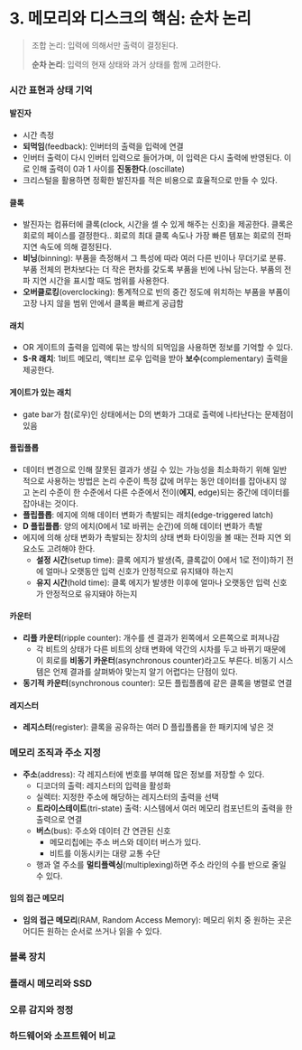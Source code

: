 # 3. 메모리와 디스크의 핵심: 순차 논리

> 조합 논리: 입력에 의해서만 출력이 결정된다.
>
> **순차 논리**: 입력의 현재 상태와 과거 상태를 함께 고려한다.



### 시간 표현과 상태 기억

#### 발진자

- 시간 측정
- **되먹임**(feedback): 인버터의 출력을 입력에 연결
- 인버터 출력이 다시 인버터 입력으로 들어가며, 이 입력은 다시 출력에 반영된다. 이로 인해 출력이 0과 1 사이를 **진동한다**.(oscillate)
- 크리스털을 활용하면 정확한 발진자를 적은 비용으로 효율적으로 만들 수 있다.

#### 클록

- 발진자는 컴퓨터에 클록(clock, 시간을 셀 수 있게 해주는 신호)을 제공한다. 클록은 회로의 페이스를 결정한다.. 회로의 최대 클록 속도나 가장 빠른 템포는 회로의 전파 지연 속도에 의해 결정된다.
- **비닝**(binning): 부품을 측정해서 그 특성에 따라 여러 다른 빈이나 무더기로 분류. 부품 전체의 편차보다는 더 작은 편차를 갖도록 부품을 빈에 나눠 담는다. 부품의 전파 지연 시간을 표시할 때도 범위를 사용한다.
- **오버클로킹**(overclocking): 통계적으로 빈의 중간 정도에 위치하는 부품을 부품이 고장 나지 않을 범위 안에서 클록을 빠르게 공급함

#### 래치

- OR 게이트의 출력을 입력에 묶는 방식의 되먹임을 사용하면 정보를 기억할 수 있다.
- **S-R 래치**: 1비트 메모리, 액티브 로우 입력을 받아 **보수**(complementary) 출력을 제공한다.

#### 게이트가 있는 래치

- gate bar가 참(로우)인 상태에서는 D의 변화가 그대로 출력에 나타난다는 문제점이 있음

#### 플립플롭

- 데이터 변경으로 인해 잘못된 결과가 생길 수 있는 가능성을 최소화하기 위해 일반적으로 사용하는 방법은 논리 수준이 특정 값에 머무는 동안 데이터를 잡아내지 않고 논리 수준이 한 수준에서 다른 수준에서 전이(**에지**, edge)되는 중간에 데이터를 잡아내는 것이다.
- **플립플롭**: 에지에 의해 데이터 변화가 촉발되는 래치(edge-triggered latch)
- **D 플립플롭**: 양의 에치(0에서 1로 바뀌는 순간)에 의해 데이터 변화가 촉발
- 에지에 의해 상태 변화가 촉발되는 장치의 상태 변화 타이밍을 볼 때는 전파 지연 외 요소도 고려해야 한다.
  - **설정 시간**(setup time): 클록 에지가 발생(즉, 클록값이 0에서 1로 전이)하기 전에 얼마나 오랫동안 입력 신호가 안정적으로 유지돼야 하는지
  - **유지 시간**(hold time): 클록 에지가 발생한 이후에 얼마나 오랫동안 입력 신호가 안정적으로 유지돼야 하는지

#### 카운터

- **리플 카운터**(ripple counter): 개수를 센 결과가 왼쪽에서 오른쪽으로 퍼져나감
  - 각 비트의 상태가 다른 비트의 상태 변화에 약간의 시차를 두고 바뀌기 때문에 이 회로를 **비동기 카운터**(asynchronous counter)라고도 부른다. 비동기 시스템은 언제 결과를 살펴봐야 맞는지 알기 어렵다는 단점이 있다.
- **동기적 카운터**(synchronous counter): 모든 플립플롭에 같은 클록을 병렬로 연결

#### 레지스터

- **레지스터**(register): 클록을 공유하는 여러 D 플립플롭을 한 패키지에 넣은 것



### 메모리 조직과 주소 지정

- **주소**(address): 각 레지스터에 번호를 부여해 많은 정보를 저장할 수 있다.
  - 디코더의 출력: 레지스터의 입력을 활성화
  - 실렉터: 지정한 주소에 해당하는 레지스터의 출력을 선택
  - **트라이스테이트**(tri-state) 출력: 시스템에서 여러 메모리 컴포넌트의 출력을 한 출력으로 연결
  - **버스**(bus): 주소와 데이터 간 연관된 신호
    - 메모리칩에는 주소 버스와 데이터 버스가 있다.
    - 비트를 이동시키는 대량 교통 수단
  - 행과 열 주소를 **멀티플렉싱**(multiplexing)하면 주소 라인의 수를 반으로 줄일 수 있다.

#### 임의 접근 메모리

- **임의 접근 메모리**(RAM, Random Access Memory): 메모리 위치 중 원하는 곳은 어디든 원하는 순서로 쓰거나 읽을 수 있다.



### 블록 장치



### 플래시 메모리와 SSD



### 오류 감지와 정정



### 하드웨어와 소프트웨어 비교

